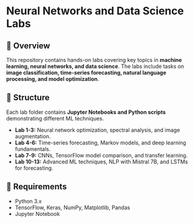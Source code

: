 # **Neural Networks and Data Science Labs**

## **📌 Overview**  
This repository contains hands-on labs covering key topics in **machine learning, neural networks, and data science**. The labs include tasks on **image classification, time-series forecasting, natural language processing, and model optimization**.

## **📂 Structure**  
Each lab folder contains **Jupyter Notebooks and Python scripts** demonstrating different ML techniques.  

- **Lab 1-3:** Neural network optimization, spectral analysis, and image augmentation.  
- **Lab 4-6:** Time-series forecasting, Markov models, and deep learning fundamentals.  
- **Lab 7-9:** CNNs, TensorFlow model comparison, and transfer learning.  
- **Lab 10-13:** Advanced ML techniques, NLP with Mistral 7B, and LSTMs for forecasting.  

## **🔧 Requirements**  
- Python 3.x  
- TensorFlow, Keras, NumPy, Matplotlib, Pandas  
- Jupyter Notebook  
